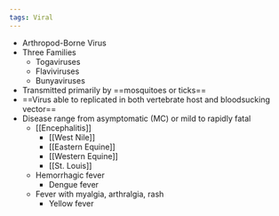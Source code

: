 ```yaml
---
tags: Viral
---
```

- Arthropod-Borne Virus
- Three Families
	- Togaviruses
	- Flaviviruses
	- Bunyaviruses
- Transmitted primarily by ==mosquitoes or ticks==
- ==Virus able to replicated in both vertebrate host and bloodsucking vector==
- Disease range from asymptomatic (MC) or mild to rapidly fatal
	- [[Encephalitis]]
		- [[West Nile]] 
		- [[Eastern Equine]] 
		- [[Western Equine]] 
		- [[St. Louis]]
	- Hemorrhagic fever
		- Dengue fever
	- Fever with myalgia, arthralgia, rash
		- Yellow fever 